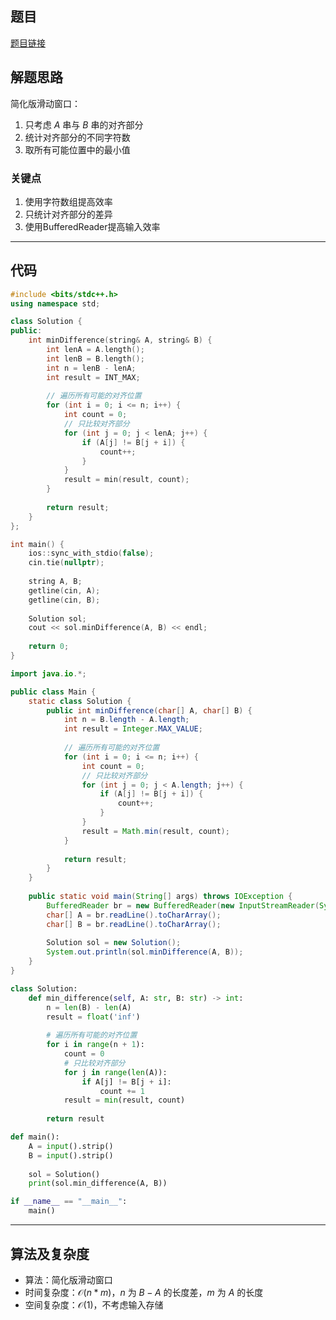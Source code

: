 ## 题目
[题目链接](https://www.nowcoder.com/practice/ce968b4765d94c45af3f639c133da040?tpId=182&tqId=177131&sourceUrl=/exam/oj&channenl=wgithub&fromPut=wgithub)

## 解题思路

简化版滑动窗口：
1. 只考虑 $A$ 串与 $B$ 串的对齐部分
2. 统计对齐部分的不同字符数
3. 取所有可能位置中的最小值

### 关键点
1. 使用字符数组提高效率
2. 只统计对齐部分的差异
3. 使用BufferedReader提高输入效率

---

## 代码
```cpp []
#include <bits/stdc++.h>
using namespace std;

class Solution {
public:
    int minDifference(string& A, string& B) {
        int lenA = A.length();
        int lenB = B.length();
        int n = lenB - lenA;
        int result = INT_MAX;
        
        // 遍历所有可能的对齐位置
        for (int i = 0; i <= n; i++) {
            int count = 0;
            // 只比较对齐部分
            for (int j = 0; j < lenA; j++) {
                if (A[j] != B[j + i]) {
                    count++;
                }
            }
            result = min(result, count);
        }
        
        return result;
    }
};

int main() {
    ios::sync_with_stdio(false);
    cin.tie(nullptr);
    
    string A, B;
    getline(cin, A);
    getline(cin, B);
    
    Solution sol;
    cout << sol.minDifference(A, B) << endl;
    
    return 0;
}
```

```java []
import java.io.*;

public class Main {
    static class Solution {
        public int minDifference(char[] A, char[] B) {
            int n = B.length - A.length;
            int result = Integer.MAX_VALUE;
            
            // 遍历所有可能的对齐位置
            for (int i = 0; i <= n; i++) {
                int count = 0;
                // 只比较对齐部分
                for (int j = 0; j < A.length; j++) {
                    if (A[j] != B[j + i]) {
                        count++;
                    }
                }
                result = Math.min(result, count);
            }
            
            return result;
        }
    }
    
    public static void main(String[] args) throws IOException {
        BufferedReader br = new BufferedReader(new InputStreamReader(System.in));
        char[] A = br.readLine().toCharArray();
        char[] B = br.readLine().toCharArray();
        
        Solution sol = new Solution();
        System.out.println(sol.minDifference(A, B));
    }
}
```

```python []
class Solution:
    def min_difference(self, A: str, B: str) -> int:
        n = len(B) - len(A)
        result = float('inf')
        
        # 遍历所有可能的对齐位置
        for i in range(n + 1):
            count = 0
            # 只比较对齐部分
            for j in range(len(A)):
                if A[j] != B[j + i]:
                    count += 1
            result = min(result, count)
        
        return result

def main():
    A = input().strip()
    B = input().strip()
    
    sol = Solution()
    print(sol.min_difference(A, B))

if __name__ == "__main__":
    main()
```

---

## 算法及复杂度
- 算法：简化版滑动窗口
- 时间复杂度：$\mathcal{O}(n * m)$，$n$ 为 $B-A$ 的长度差，$m$ 为 $A$ 的长度
- 空间复杂度：$\mathcal{O}(1)$，不考虑输入存储


